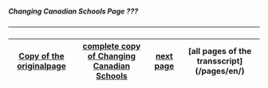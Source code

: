 ##### Changing Canadian Schools Page ???
***
### 

[Copy of the originalpage](/copies-from-original/Changing_Canadian_Schools-???.pdf)|[complete copy of Changing Canadian Schools](/copies-from-original/BestCopy_Changing_Canadian_Schools_Perspectives_on_Disability_and_Inclusion.pdf)|[next page](Changing_Canadian_Schools-???)|[all pages of the transscript] (/pages/en/)
---|---|---|---

